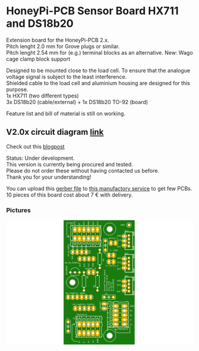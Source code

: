 # HoneyPi-PCB Sensor Board HX711 and DS18b20

Extension board for the HoneyPi-PCB 2.x.   
Pitch lenght 2.0 mm for Grove plugs or similar.  
Pitch lenght 2.54 mm for (e.g.) terminal blocks as an alternative. 
New: Wago cage clamp block support

Designed to be mounted close to the load cell. To ensure that the analogue voltage signal is subject to the least interference.  
Shielded cable to the load cell and aluminium housing are designed for this purpose.  
1x HX711 (two different types)  
3x DS18b20 (cable/external) + 1x DS18b20 TO-92 (board)  

Feature list and bill of material is still on working. 

## V2.0x circuit diagram [link](./HoneyPI_Platine_2.03_Sensor_Plan.pdf)  
Check out this [blogpost](https://www.honey-pi.de/)  

Status: Under development.  
This version is currently being procured and tested.  
Please do not order these without having contacted us before.  
Thank you for your understanding!   

You can upload this [gerber file](./Sensor_Board_2.03_HX711_DS18b2_2021-01-11.zip) to [this manufactory service](https://jlcpcb.com/quote) to get few PCBs. 10 pieces of this board cost about 7 € with delivery.  

### Pictures
![Board render picture](./Pictures/Sensor_Board_2.03_HX711_DS18b2.png)  


